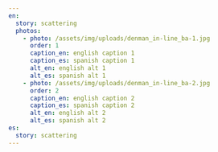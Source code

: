 ```yaml
---
en:
  story: scattering
  photos:
    - photo: /assets/img/uploads/denman_in-line_ba-1.jpg
      order: 1
      caption_en: english caption 1
      caption_es: spanish caption 1
      alt_en: english alt 1
      alt_es: spanish alt 1
    - photo: /assets/img/uploads/denman_in-line_ba-2.jpg
      order: 2
      caption_en: english caption 2
      caption_es: spanish caption 2
      alt_en: english alt 2
      alt_es: spanish alt 2
es:
  story: scattering
---
```

